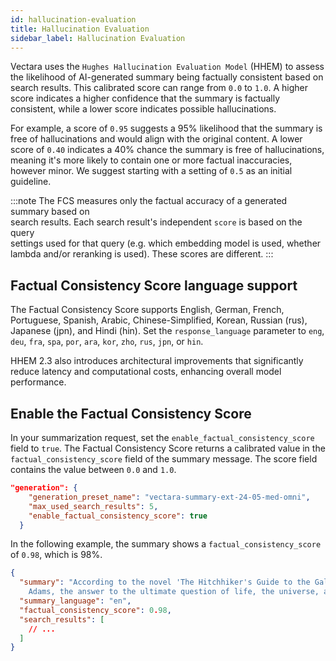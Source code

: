 ```yaml
---
id: hallucination-evaluation
title: Hallucination Evaluation
sidebar_label: Hallucination Evaluation
---
```



Vectara uses the `Hughes Hallucination Evaluation Model` (HHEM) to assess the
likelihood of AI-generated summary being factually consistent based on search 
results. This calibrated score can range from `0.0` to `1.0`. A higher score 
indicates a higher confidence that the summary is factually consistent, while 
a lower score indicates possible hallucinations.

For example, a score of `0.95` suggests a 95% likelihood that the summary is
free of hallucinations and would align with the original content. A lower score
of `0.40` indicates a 40% chance the summary is free of hallucinations, meaning
it's more likely to contain one or more factual inaccuracies, however minor.
We suggest starting with a setting of `0.5` as an initial guideline.

:::note
The FCS measures only the factual accuracy of a generated summary based on  
search results. Each search result's independent `score` is based on the query  
settings used for that query (e.g. which embedding model is used, whether  
lambda and/or reranking is used). These scores are different.
:::

## Factual Consistency Score language support

The Factual Consistency Score supports English, German, French, Portuguese, 
Spanish, Arabic, Chinese-Simplified, Korean, Russian (rus), Japanese (jpn), 
and Hindi (hin). Set the `response_language` parameter to `eng`, `deu`, `fra`, 
`spa`, `por`, `ara`, `kor`, `zho`, `rus`, `jpn`, or `hin`.

HHEM 2.3 also introduces architectural improvements that significantly reduce 
latency and computational costs, enhancing overall model performance.

## Enable the Factual Consistency Score

In your summarization request, set the `enable_factual_consistency_score` field
to `true`. The Factual Consistency Score returns a calibrated value in the
`factual_consistency_score` field of the summary message. The score field
contains the value between `0.0` and `1.0`.

```json showLineNumbers title="Enable the Factual Consistency Score"
"generation": {
    "generation_preset_name": "vectara-summary-ext-24-05-med-omni",
    "max_used_search_results": 5,
    "enable_factual_consistency_score": true
  }
```

In the following example, the summary shows a `factual_consistency_score` of
`0.98`, which is 98%.

```json showLineNumbers title="Example Factual Consistency Score"
{
  "summary": "According to the novel 'The Hitchhiker's Guide to the Galaxy' by Douglas 
    Adams, the answer to the ultimate question of life, the universe, and everything is 42.",
  "summary_language": "en",
  "factual_consistency_score": 0.98,
  "search_results": [
    // ...
  ]
}
```
